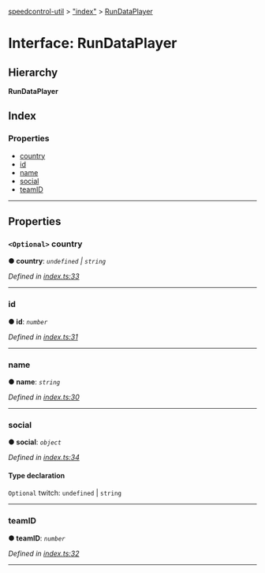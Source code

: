 [speedcontrol-util](../README.md) > ["index"](../modules/_index_.md) > [RunDataPlayer](../interfaces/_index_.rundataplayer.md)

# Interface: RunDataPlayer

## Hierarchy

**RunDataPlayer**

## Index

### Properties

* [country](_index_.rundataplayer.md#country)
* [id](_index_.rundataplayer.md#id)
* [name](_index_.rundataplayer.md#name)
* [social](_index_.rundataplayer.md#social)
* [teamID](_index_.rundataplayer.md#teamid)

---

## Properties

<a id="country"></a>

### `<Optional>` country

**● country**: *`undefined` \| `string`*

*Defined in [index.ts:33](https://github.com/speedcontrol/speedcontrol-util/blob/2d9a800/index.ts#L33)*

___
<a id="id"></a>

###  id

**● id**: *`number`*

*Defined in [index.ts:31](https://github.com/speedcontrol/speedcontrol-util/blob/2d9a800/index.ts#L31)*

___
<a id="name"></a>

###  name

**● name**: *`string`*

*Defined in [index.ts:30](https://github.com/speedcontrol/speedcontrol-util/blob/2d9a800/index.ts#L30)*

___
<a id="social"></a>

###  social

**● social**: *`object`*

*Defined in [index.ts:34](https://github.com/speedcontrol/speedcontrol-util/blob/2d9a800/index.ts#L34)*

#### Type declaration

`Optional`  twitch: `undefined` \| `string`

___
<a id="teamid"></a>

###  teamID

**● teamID**: *`number`*

*Defined in [index.ts:32](https://github.com/speedcontrol/speedcontrol-util/blob/2d9a800/index.ts#L32)*

___

